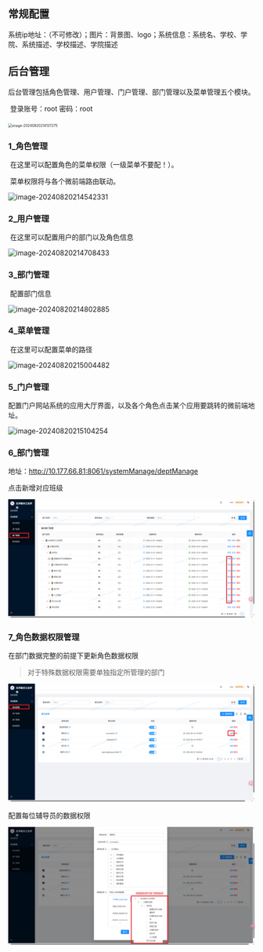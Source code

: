 ## 常规配置

系统ip地址：（不可修改）；图片：背景图、logo；系统信息：系统名、学校、学院、系统描述、学校描述、学院描述

## 后台管理

​		后台管理包括角色管理、用户管理、门户管理、部门管理以及菜单管理五个模块。

​		登录账号：root		密码：root

<img src="https://hebuta219.github.io/images/image-20240820214137275.png" alt="image-20240820214137275" style="zoom:50%;" />

### 1_角色管理

​		在这里可以配置角色的菜单权限（一级菜单不要配！）。

​		菜单权限将与各个微前端路由联动。

![image-20240820214542331](https://hebuta219.github.io/images/image-20240820214542331.png)



### 2_用户管理

​		在这里可以配置用户的部门以及角色信息

![image-20240820214708433](https://hebuta219.github.io/images/image-20240820214708433.png)



### 3_部门管理

​		配置部门信息

![image-20240820214802885](https://hebuta219.github.io/images/image-20240820214802885.png)



### 4_菜单管理

​		在这里可以配置菜单的路径

![image-20240820215004482](https://hebuta219.github.io/images/image-20240820215004482.png)



### 5_门户管理

​		配置门户网站系统的应用大厅界面，以及各个角色点击某个应用要跳转的微前端地址。

![image-20240820215104254](https://hebuta219.github.io/images/image-20240820215104254.png)

### 6_部门管理

地址：http://10.177.66.81:8061/systemManage/deptManage

点击新增对应班级

![image-20250422094258701](https://raw.githubusercontent.com/she1110/typora-/master/image-20250422094258701.png)

### 7_角色数据权限管理

在部门数据完整的前提下更新角色数据权限



> 对于特殊数据权限需要单独指定所管理的部门

![image-20250422094346763](https://raw.githubusercontent.com/she1110/typora-/master/image-20250422094346763.png)



配置每位辅导员的数据权限

![image-20250422094443158](https://raw.githubusercontent.com/she1110/typora-/master/image-20250422094443158.png)

